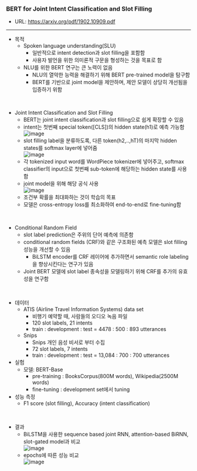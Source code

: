 <h3>BERT for Joint Intent Classification and Slot Filling</h3>

 - URL: https://arxiv.org/pdf/1902.10909.pdf   

--------------
 - 목적
   - Spoken language understanding(SLU)
     - 일반적으로 intent detection과 slot filling을 포함함
     - 사용자 발언을 위한 의미론적 구문을 형성하는 것을 목표로 함
   - NLU를 위한 BERT 연구는 큰 노력이 없음
     - NLU의 열악한 능력을 해결하기 위해 BERT pre-trained model을 탐구함
     - BERT를 기반으로 joint model을 제안하며, 제안 모델이 상당히 개선됨을 입증하기 위함
<br>

 - Joint Intent Classification and Slot Filling
   - BERT는 joint intent classification과 slot filling으로 쉽게 확장할 수 있음
   - intent는 첫번째 special token([CLS])의 hidden state(h1)로 예측 가능함   
![image](https://user-images.githubusercontent.com/54783292/101301165-497d1880-387b-11eb-8a73-c6575f054c47.png)
   - slot filling label을 분류하도록, 다른 token(h2,..,hT)의 마지막 hidden states를 softmax layer에 넣어줌   
![image](https://user-images.githubusercontent.com/54783292/101301214-75989980-387b-11eb-9862-80b794b401fa.png)
   - 각 tokenized input word를 WordPiece tokenizer에 넣어주고, softmax classifier의 input으로 첫번째 sub-token에 해당하는 hidden state를 사용함
   - joint model을 위해 해당 공식 사용   
![image](https://user-images.githubusercontent.com/54783292/101301232-81845b80-387b-11eb-84d3-124f030e85f7.png)   
   - 조건부 확률을 최대화하는 것이 학습의 목표
   - 모델은 cross-entropy loss를 최소화하여 end-to-end로 fine-tuning함

<br>

 - Conditional Random Field
   - slot label prediction은 주위의 단어 예측에 의존함
   - conditional random fields (CRF)와 같은 구조화된 예측 모델은 slot filling 성능을 개선할 수 있음
     - BiLSTM encoder를 CRF 레이어에 추가하면서 semantic role labeling을 향상시킨다는 연구가 있음
   - Joint BERT 모델에 slot label 종속성을 모델링하기 위해 CRF를 추가의 유효성을 연구함

<br>

 - 데이터
   - ATIS (Airline Travel Information Systems) data set
     - 비행기 예약할 때, 사람들의 오디오 녹음 파일
     - 120 slot labels, 21 intents
     - train : development : test = 4478 : 500 : 893 utterances
   - Snips
     - Snips 개인 음성 비서로 부터 수집
     - 72 slot labels, 7 intents
     - train : development : test = 13,084 : 700 : 700 utterances
 - 실험
   - 모델: BERT-Base
     - pre-training : BooksCorpus(800M words), Wikipedia(2500M words)
     - fine-tuning : development set에서 tuning
 - 성능 측정
   - F1 score (slot filling), Accuracy (intent classification)

<br>
   
 - 결과
   - BiLSTM을 사용한 sequence based joint RNN, attention-based BiRNN, slot-gated model과 비교   
![image](https://user-images.githubusercontent.com/54783292/101301258-95c85880-387b-11eb-87e1-1de3f47e9421.png)   
   - epochs에 따른 성능 비교   
![image](https://user-images.githubusercontent.com/54783292/101301269-a082ed80-387b-11eb-8a24-38d77eafc38a.png)
